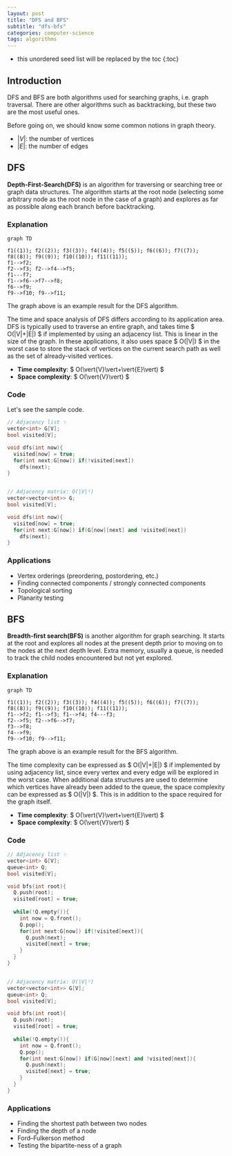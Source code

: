 ```yaml
---
layout: post
title: "DFS and BFS"
subtitle: "dfs-bfs"
categories: computer-science
tags: algorithms
---
```


<!--more-->
* this unordered seed list will be replaced by the toc
{:toc}

## Introduction
DFS and BFS are both algorithms used for searching graphs, i.e. graph traversal.
There are other algorithms such as backtracking, but these two are the most useful ones.

Before going on, we should know some common notions in graph theory.
* $\vert{V}\vert$: the number of vertices
* $\vert{E}\vert$: the number of edges

## DFS
**Depth-First-Search(DFS)**  is an algorithm for traversing or searching tree or graph data structures.
The algorithm starts at the root node (selecting some arbitrary node as the root node in the case of a graph)
and explores as far as possible along each branch before backtracking.

### Explanation
```mermaid
graph TD

f1((1)); f2((2)); f3((3)); f4((4)); f5((5)); f6((6)); f7((7)); f8((8)); f9((9)); f10((10)); f11((11));
f1-->f2;
f2-->f3; f2-->f4-->f5;
f1---f7;
f1-->f6-->f7-->f8;
f6-->f9;
f9-->f10; f9-->f11;
```

The graph above is an example result for the DFS algorithm.

The time and space analysis of DFS differs according to its application area.
DFS is typically used to traverse an entire graph, and takes time $ O(|V|+|E|) $
if implemented by using an adjacency list. This is linear in the size of the graph.
In these applications, it also uses space $ O(|V|) $ in the worst case to store the stack of vertices
on the current search path as well as the set of already-visited vertices.

* **Time complexity**: $ O(\vert{V}\vert+\vert{E}\vert) $
* **Space complexity**: $ O(\vert{V}\vert) $

### Code
Let's see the sample code.
```cpp
// Adjacency list ✨
vector<int> G[V];
bool visited[V];

void dfs(int now){
  visited[now] = true;
  for(int next:G[now]) if(!visited[next])
    dfs(next);
}


// Adjacency matrix: O(|V|²)
vector<vector<int>> G;
bool visited[V];

void dfs(int now){
  visited[now] = true;
  for(int next:G[now]) if(G[now][next] and !visited[next])
    dfs(next);
}
```

### Applications
* Vertex orderings (preordering, postordering, etc.)
* Finding connected components / strongly connected components
* Topological sorting
* Planarity testing


## BFS
**Breadth-first search(BFS)** is another algorithm for graph searching.
It starts at the root and explores all nodes at the present depth prior
to moving on to the nodes at the next depth level.
Extra memory, usually a queue, is needed to track the child nodes encountered but not yet explored.

### Explanation
```mermaid
graph TD

f1((1)); f2((2)); f3((3)); f4((4)); f5((5)); f6((6)); f7((7)); f8((8)); f9((9)); f10((10)); f11((11));
f1-->f2; f1-->f3; f1-->f4; f4---f3;
f2-->f5; f2-->f6-->f7;
f3-->f8;
f4-->f9;
f9-->f10; f9-->f11;
```

The graph above is an example result for the BFS algorithm.

The time complexity can be expressed as $ O(|V|+|E|) $ if implemented by using adjacency list,
since every vertex and every edge will be explored in the worst case.
When additional data structures are used to determine which vertices have already been added to the queue,
the space complexity can be expressed as $ O(|V|) $. This is in addition to the space required for the graph itself.

* **Time complexity**: $ O(\vert{V}\vert+\vert{E}\vert) $
* **Space complexity**: $ O(\vert{V}\vert) $

### Code
```cpp
// Adjacency list ✨
vector<int> G[V];
queue<int> Q;
bool visited[V];

void bfs(int root){
  Q.push(root);
  visited[root] = true;
  
  while(!Q.empty()){
    int now = Q.front();
    Q.pop();
    for(int next:G[now]) if(!visited[next]){
      Q.push(next);
      visited[next] = true;
    }
  }
}


// Adjacency matrix: O(|V|²)
vector<vector<int>> G[V];
queue<int> Q;
bool visited[V];

void bfs(int root){
  Q.push(root);
  visited[root] = true;
  
  while(!Q.empty()){
    int now = Q.front();
    Q.pop();
    for(int next:G[now]) if(G[now][next] and !visited[next]){
      Q.push(next);
      visited[next] = true;
    }
  }
}
```

### Applications
* Finding the shortest path between two nodes
* Finding the depth of a node
* Ford–Fulkerson method
* Testing the bipartite-ness of a graph